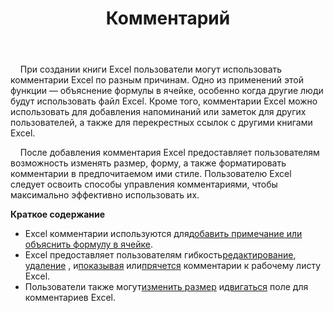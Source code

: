 ﻿---
title: Комментарий
second_title: Aspose.Cells Cloud Documen
type: docs
url: /ru/comments/
aliases: [/working-with-comments/]
keywords: REST API, spreadsheets, excel, comment
description: "Cells.Облако API для Excel работает: комментарии работают"
weight: 100
kwords: Excel, Office Облако, REST API, Электронная таблица, PDF, CSV, Json, Markdwon, Комментарии
---
&nbsp;&nbsp;&nbsp;&nbsp;При создании книги Excel пользователи могут использовать комментарии Excel по разным причинам. Одно из применений этой функции — объяснение формулы в ячейке, особенно когда другие люди будут использовать файл Excel. Кроме того, комментарии Excel можно использовать для добавления напоминаний или заметок для других пользователей, а также для перекрестных ссылок с другими книгами Excel.

&nbsp;&nbsp;&nbsp;&nbsp;После добавления комментария Excel предоставляет пользователям возможность изменять размер, форму, а также форматировать комментарии в предпочитаемом ими стиле. Пользователю Excel следует освоить способы управления комментариями, чтобы максимально эффективно использовать их.

**Краткое содержание**

-  Excel комментарии используются для[добавить примечание или объяснить формулу в ячейке](/cells/ru/comments/add/).
-  Excel предоставляет пользователям гибкость[редактирование](/cells/ru/comments/update/), [удаление](/cells/ru/comments/delete/) , и[показывая](/cells/ru/comments/get/) или[прячется](/cells/ru/comments/update/) комментарии к рабочему листу Excel.
-  Пользователи также могут[изменить размер](/cells/ru/comments/update/) и[двигаться](/cells/ru/comments/update/) поле для комментариев Excel.
